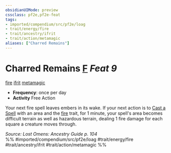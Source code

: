 ```yaml
---
obsidianUIMode: preview
cssclass: pf2e,pf2e-feat
tags:
- imported/compendium/src/pf2e/loag
- trait/energy/fire
- trait/ancestry/ifrit
- trait/action/metamagic
aliases: ["Charred Remains"]
---
```

# Charred Remains  [F](chapter-9-playing-the-game.md#Actions "Free Action") *Feat 9*  
[fire](fire.md)  [ifrit](ifrit-b2.md)  [metamagic](metamagic.md)  

- **Frequency**: once per day
- **Activity** Free Action

Your next fire spell leaves embers in its wake. If your next action is to [Cast a Spell](cast-a-spell.md) with an area and the [fire](fire.md) trait, for 1 minute, your spell's area becomes difficult terrain as well as hazardous terrain, dealing 1 fire damage for each square a creature moves through.

*Source: Lost Omens: Ancestry Guide p. 104*  
%% #imported/compendium/src/pf2e/loag #trait/energy/fire #trait/ancestry/ifrit #trait/action/metamagic %%